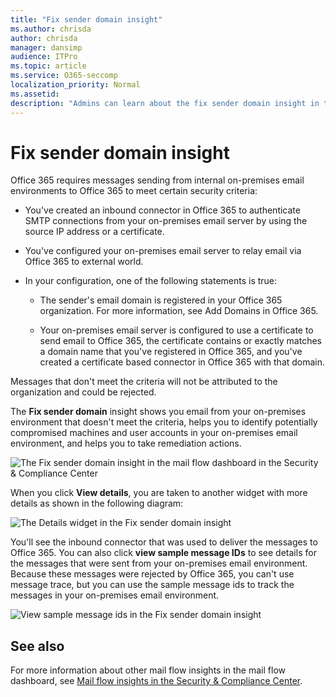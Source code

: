 ```yaml
---
title: "Fix sender domain insight"
ms.author: chrisda
author: chrisda
manager: dansimp
audience: ITPro
ms.topic: article
ms.service: O365-seccomp
localization_priority: Normal
ms.assetid: 
description: "Admins can learn about the fix sender domain insight in the mail flow dashboard in the Security & Compliance Center."
---
```


# Fix sender domain insight

Office 365 requires messages sending from internal on-premises email environments to Office 365 to meet certain security criteria:

- You've created an inbound connector in Office 365 to authenticate SMTP connections from your on-premises email server by using the source IP address or a certificate.

- You've configured your on-premises email server to relay email via Office 365 to external world.

- In your configuration, one of the following statements is true:

  - The sender's email domain is registered in your Office 365 organization. For more information, see Add Domains in Office 365.

  - Your on-premises email server is configured to use a certificate to send email to Office 365, the certificate contains or exactly matches a domain name that you've registered in Office 365, and you've created a certificate based connector in Office 365 with that domain. 

Messages that don't meet the criteria will not be attributed to the organization and could be rejected.

The **Fix sender domain** insight shows you email from your on-premises environment that doesn't meet the criteria, helps you to identify potentially compromised machines and user accounts in your on-premises email environment, and helps you to take remediation actions.

![The Fix sender domain insight in the mail flow dashboard in the Security & Compliance Center](media/sender-domain-insight-selected.png)

When you click **View details**, you are taken to another widget with more details as shown in the following diagram:

![The Details widget in the Fix sender domain insight](media/sender-domain-view-details.png)

You'll see the inbound connector that was used to deliver the messages to Office 365. You can also click **view sample message IDs** to see details for the messages that were sent from your on-premises email environment. Because these messages were rejected by Office 365, you can't use message trace, but you can use the sample message ids to track the messages in your on-premises email environment.

![View sample message ids in the Fix sender domain insight](media/sender-domain-view-sample-message-ids.png)

## See also

For more information about other mail flow insights in the mail flow dashboard, see [Mail flow insights in the Security & Compliance Center](mail-flow-insights-v2.md).
